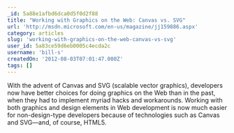 ```yaml
---
_id: 5a88e1afbd6dca0d5f0d2f88
title: "Working with Graphics on the Web: Canvas vs. SVG"
url: 'http://msdn.microsoft.com/en-us/magazine/jj159886.aspx'
category: articles
slug: 'working-with-graphics-on-the-web-canvas-vs-svg'
user_id: 5a83ce59d6eb0005c4ecda2c
username: 'bill-s'
createdOn: '2012-08-03T07:01:47.000Z'
tags: []
---
```


With the advent of Canvas and SVG (scalable vector graphics), developers now have better choices for doing graphics on the Web than in the past, when they had to implement myriad hacks and workarounds. Working with both graphics and design elements in Web development is now much easier for non-design-type developers because of technologies such as Canvas and SVG—and, of course, HTML5.

